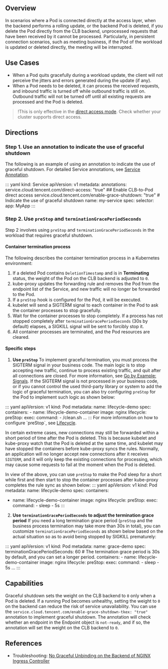 
## Overview 

In scenarios where a Pod is connected directly at the access layer, when the backend performs a rolling update, or the backend Pod is deleted, if you delete the Pod directly from the CLB backend, unprocessed requests that have been received by it cannot be processed.
Particularly, in persistent connection scenarios, such as meeting business, if the Pod of the workload is updated or deleted directly, the meeting will be interrupted.

## Use Cases

- When a Pod quits gracefully during a workload update, the client will not perceive the jitters and errors generated during the update (if any).
- When a Pod needs to be deleted, it can process the received requests, and inbound traffic is turned off while outbound traffic is still on. Outbound traffic will not be turned off until all existing requests are processed and the Pod is deleted.


>!This is only effective in the [direct access mode](https://intl.cloud.tencent.com/document/product/457/36837). Check whether your cluster supports direct access.


## Directions

### Step 1. Use an annotation to indicate the use of graceful shutdown

The following is an example of using an annotation to indicate the use of graceful shutdown. For detailed Service annotations, see [Service Annotation](https://intl.cloud.tencent.com/document/product/457/39142).

<dx-codeblock>
:::  yaml
kind: Service
apiVersion: v1
metadata: 
  annotations: 
    service.cloud.tencent.com/direct-access: "true" ## Enable CLB-to-Pod direct access
    service.cloud.tencent.com/enable-grace-shutdown: "true"  # Indicate the use of graceful shutdown
  name: my-service
spec: 
  selector: 
    app: MyApp
:::
</dx-codeblock>




### Step 2. Use `preStop` and `terminationGracePeriodSeconds`




Step 2 involves using `preStop` and `terminationGracePeriodSeconds` in the workload that requires graceful shutdown.

#### Container termination process

The following describes the container termination process in a Kubernetes environment:

1. If a deleted Pod contains `DeletionTimestamp` and is in **Terminating** status, the weight of the Pod on the CLB backend is adjusted to `0`.
2. kube-proxy updates the forwarding rule and removes the Pod from the endpoint list of the Service, and new traffic will no longer be forwarded to the Pod.
3. If a `preStop` hook is configured for the Pod, it will be executed.
4. kubelet will send a SIGTERM signal to each container in the Pod to ask the container processes to stop gracefully.
5. Wait for the container processes to stop completely. If a process has not stopped completely after `terminationGracePeriodSeconds` (30s by default) elapses, a SIGKILL signal will be sent to forcibly stop it.
6. All container processes are terminated, and the Pod resources are cleared.




#### Specific steps

1. **Use `preStop`**
  To implement graceful termination, you must process the SIGTERM signal in your business code. The main logic is to stop accepting new traffic, continue to process existing traffic, and quit after all connections are closed. For more information, see [Go by Example: Signals](https://gobyexample.com/signals).
  If the SIGTERM signal is not processed in your business code, or if you cannot control the used third-party library or system to add the logic of graceful termination, you can also try configuring `preStop` for the Pod to implement such logic as shown below:
  <dx-codeblock>
  :::  yaml
  apiVersion: v1
  kind: Pod
  metadata: 
    name: lifecycle-demo
  spec: 
    containers: 
  - name: lifecycle-demo-container
    image: nginx
    lifecycle: 
      preStop: 
        exec: 
          command: 
          - /clean.sh
    ...
    :::
    </dx-codeblock>
    For more information on how to configure `preStop`, see <a href="https://kubernetes.io/docs/reference/kubernetes-api/workload-resources/pod-v1/#lifecycle-1">Lifecycle</a>.

 In certain extreme cases, new connections may still be forwarded within a short period of time after the Pod is deleted. This is because kubelet and kube-proxy watch that the Pod is deleted at the same time, and kubelet may have stopped the containers before kube-proxy syncs the rules. Normally, an application will no longer accept new connections after it receives `SIGTERM`, and it will only keep the existing connections for processing, which may cause some requests to fail at the moment when the Pod is deleted.

 In view of the above, you can use `preStop` to make the Pod sleep for a short while first and then start to stop the container processes after kube-proxy completes the rule sync as shown below:
<dx-codeblock>
:::  yaml
apiVersion: v1
kind: Pod
metadata: 
  name: lifecycle-demo
spec: 
  containers: 
  - name: lifecycle-demo-container
    image: nginx
    lifecycle: 
      preStop: 
        exec: 
          command: 
          - sleep
          - 5s 
    :::
    </dx-codeblock>
2. **Use `terminationGracePeriodSeconds` to adjust the termination grace period**
  If you need a long termination grace period (`preStop` and the business process termination may take more than 30s in total), you can customize `terminationGracePeriodSeconds` as shown below based on the actual situation so as to avoid being stopped by SIGKILL prematurely:
  <dx-codeblock>
  :::  yaml
  apiVersion: v1
  kind: Pod
  metadata: 
    name: grace-demo
  spec: 
    terminationGracePeriodSeconds: 60 # The termination grace period is 30s by default, and you can set a longer period.
    containers: 
  - name: lifecycle-demo-container
    image: nginx
    lifecycle: 
      preStop: 
        exec: 
          command: 
          - sleep
          - 5s
    ...
    :::
    </dx-codeblock>

## Capabilities

Graceful shutdown sets the weight on the CLB backend to `0` only when a Pod is deleted. If a running Pod becomes unhealthy, setting the weight to `0` on the backend can reduce the risk of service unavailability.
You can use the `service.cloud.tencent.com/enable-grace-shutdown-tkex: "true"` annotation to implement graceful shutdown.
The annotation will check whether an endpoint in the Endpoint object is `not-ready`, and if so, the annotation will set the weight on the CLB backend to `0`.

## References
- Troubleshooting: [No Graceful Unbinding on the Backend of NGINX Ingress Controller](https://www.tencentcloud.com/document/product/457/48771)

